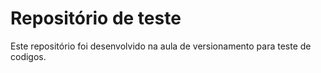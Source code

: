 # Repositório de teste

Este repositório foi desenvolvido na aula de versionamento para teste de codigos.

